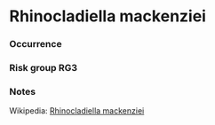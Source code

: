 <!-- TITLE: Rhinocladiella mackenziei    -->

# Rhinocladiella mackenziei 
### Occurrence

### Risk group RG3

### Notes

Wikipedia: [Rhinocladiella mackenziei](https://en.wikipedia.org/wiki/Rhinocladiella_mackenziei)

